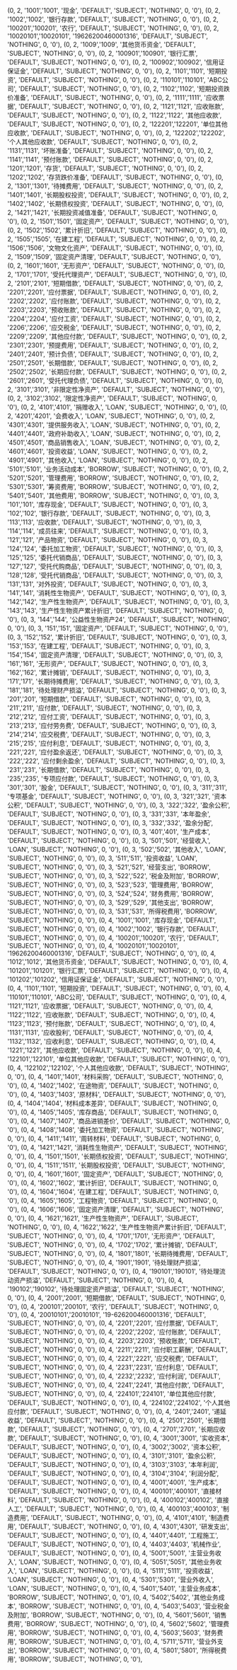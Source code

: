 (0, 2, '1001','1001', '现金', 'DEFAULT', 'SUBJECT', 'NOTHING', 0, '0'),
(0, 2, '1002','1002', '银行存款', 'DEFAULT', 'SUBJECT', 'NOTHING', 0, '0'),
(0, 2, '100201','100201', '农行', 'DEFAULT', 'SUBJECT', 'NOTHING', 0, '0'),
(0, 2, '10020101','10020101', '19626200460001316', 'DEFAULT', 'SUBJECT', 'NOTHING', 0, '0'),
(0, 2, '1009','1009', '其他货币资金', 'DEFAULT', 'SUBJECT', 'NOTHING', 0, '0'),
(0, 2, '100901','100901', '银行汇票', 'DEFAULT', 'SUBJECT', 'NOTHING', 0, '0'),
(0, 2, '100902','100902', '信用证保证金', 'DEFAULT', 'SUBJECT', 'NOTHING', 0, '0'),
(0, 2, '1101','1101', '短期投资', 'DEFAULT', 'SUBJECT', 'NOTHING', 0, '0'),
(0, 2, '110101','110101', 'ABC公司', 'DEFAULT', 'SUBJECT', 'NOTHING', 0, '0'),
(0, 2, '1102','1102', '短期投资跌价准备', 'DEFAULT', 'SUBJECT', 'NOTHING', 0, '0'),
(0, 2, '1111','1111', '应收票据', 'DEFAULT', 'SUBJECT', 'NOTHING', 0, '0'),
(0, 2, '1121','1121', '应收账款', 'DEFAULT', 'SUBJECT', 'NOTHING', 0, '0'),
(0, 2, '1122','1122', '其他应收款', 'DEFAULT', 'SUBJECT', 'NOTHING', 0, '0'),
(0, 2, '122201','122201', '单位其他应收款', 'DEFAULT', 'SUBJECT', 'NOTHING', 0, '0'),
(0, 2, '122202','122202', '个人其他应收款', 'DEFAULT', 'SUBJECT', 'NOTHING', 0, '0'),
(0, 2, '1131','1131', '坏账准备', 'DEFAULT', 'SUBJECT', 'NOTHING', 0, '0'),
(0, 2, '1141','1141', '预付账款', 'DEFAULT', 'SUBJECT', 'NOTHING', 0, '0'),
(0, 2, '1201','1201', '存货', 'DEFAULT', 'SUBJECT', 'NOTHING', 0, '0'),
(0, 2, '1202','1202', '存货跌价准备', 'DEFAULT', 'SUBJECT', 'NOTHING', 0, '0'),
(0, 2, '1301','1301', '待摊费用', 'DEFAULT', 'SUBJECT', 'NOTHING', 0, '0'),
(0, 2, '1401','1401', '长期股权投资', 'DEFAULT', 'SUBJECT', 'NOTHING', 0, '0'),
(0, 2, '1402','1402', '长期债权投资', 'DEFAULT', 'SUBJECT', 'NOTHING', 0, '0'),
(0, 2, '1421','1421', '长期投资减值准备', 'DEFAULT', 'SUBJECT', 'NOTHING', 0, '0'),
(0, 2, '1501','1501', '固定资产', 'DEFAULT', 'SUBJECT', 'NOTHING', 0, '0'),
(0, 2, '1502','1502', '累计折旧', 'DEFAULT', 'SUBJECT', 'NOTHING', 0, '0'),
(0, 2, '1505','1505', '在建工程', 'DEFAULT', 'SUBJECT', 'NOTHING', 0, '0'),
(0, 2, '1506','1506', '文物文化资产', 'DEFAULT', 'SUBJECT', 'NOTHING', 0, '0'),
(0, 2, '1509','1509', '固定资产清理', 'DEFAULT', 'SUBJECT', 'NOTHING', 0, '0'),
(0, 2, '1601','1601', '无形资产', 'DEFAULT', 'SUBJECT', 'NOTHING', 0, '0'),
(0, 2, '1701','1701', '受托代理资产', 'DEFAULT', 'SUBJECT', 'NOTHING', 0, '0'),
(0, 2, '2101','2101', '短期借款', 'DEFAULT', 'SUBJECT', 'NOTHING', 0, '0'),
(0, 2, '2201','2201', '应付票据', 'DEFAULT', 'SUBJECT', 'NOTHING', 0, '0'),
(0, 2, '2202','2202', '应付账款', 'DEFAULT', 'SUBJECT', 'NOTHING', 0, '0'),
(0, 2, '2203','2203', '预收账款', 'DEFAULT', 'SUBJECT', 'NOTHING', 0, '0'),
(0, 2, '2204','2204', '应付工资', 'DEFAULT', 'SUBJECT', 'NOTHING', 0, '0'),
(0, 2, '2206','2206', '应交税金', 'DEFAULT', 'SUBJECT', 'NOTHING', 0, '0'),
(0, 2, '2209','2209', '其他应付款', 'DEFAULT', 'SUBJECT', 'NOTHING', 0, '0'),
(0, 2, '2301','2301', '预提费用', 'DEFAULT', 'SUBJECT', 'NOTHING', 0, '0'),
(0, 2, '2401','2401', '预计负债', 'DEFAULT', 'SUBJECT', 'NOTHING', 0, '0'),
(0, 2, '2501','2501', '长期借款', 'DEFAULT', 'SUBJECT', 'NOTHING', 0, '0'),
(0, 2, '2502','2502', '长期应付款', 'DEFAULT', 'SUBJECT', 'NOTHING', 0, '0'),
(0, 2, '2601','2601', '受托代理负债', 'DEFAULT', 'SUBJECT', 'NOTHING', 0, '0'),
(0, 2, '3101','3101', '非限定性净资产', 'DEFAULT', 'SUBJECT', 'NOTHING', 0, '0'),
(0, 2, '3102','3102', '限定性净资产', 'DEFAULT', 'SUBJECT', 'NOTHING', 0, '0'),
(0, 2, '4101','4101', '捐赠收入', 'LOAN', 'SUBJECT', 'NOTHING', 0, '0'),
(0, 2, '4201','4201', '会费收入', 'LOAN', 'SUBJECT', 'NOTHING', 0, '0'),
(0, 2, '4301','4301', '提供服务收入', 'LOAN', 'SUBJECT', 'NOTHING', 0, '0'),
(0, 2, '4401','4401', '政府补助收入', 'LOAN', 'SUBJECT', 'NOTHING', 0, '0'),
(0, 2, '4501','4501', '商品销售收入', 'LOAN', 'SUBJECT', 'NOTHING', 0, '0'),
(0, 2, '4601','4601', '投资收益', 'LOAN', 'SUBJECT', 'NOTHING', 0, '0'),
(0, 2, '4901','4901', '其他收入', 'LOAN', 'SUBJECT', 'NOTHING', 0, '0'),
(0, 2, '5101','5101', '业务活动成本', 'BORROW', 'SUBJECT', 'NOTHING', 0, '0'),
(0, 2, '5201','5201', '管理费用', 'BORROW', 'SUBJECT', 'NOTHING', 0, '0'),
(0, 2, '5301','5301', '筹资费用', 'BORROW', 'SUBJECT', 'NOTHING', 0, '0'),
(0, 2, '5401','5401', '其他费用', 'BORROW', 'SUBJECT', 'NOTHING', 0, '0'),
(0, 3, '101','101', '库存现金', 'DEFAULT', 'SUBJECT', 'NOTHING', 0, '0'),
(0, 3, '102','102', '银行存款', 'DEFAULT', 'SUBJECT', 'NOTHING', 0, '0'),
(0, 3, '113','113', '应收款', 'DEFAULT', 'SUBJECT', 'NOTHING', 0, '0'),
(0, 3, '114','114', '成员往来', 'DEFAULT', 'SUBJECT', 'NOTHING', 0, '0'),
(0, 3, '121','121', '产品物资', 'DEFAULT', 'SUBJECT', 'NOTHING', 0, '0'),
(0, 3, '124','124', '委托加工物资', 'DEFAULT', 'SUBJECT', 'NOTHING', 0, '0'),
(0, 3, '125','125', '委托代销商品', 'DEFAULT', 'SUBJECT', 'NOTHING', 0, '0'),
(0, 3, '127','127', '受托代购商品', 'DEFAULT', 'SUBJECT', 'NOTHING', 0, '0'),
(0, 3, '128','128', '受托代销商品', 'DEFAULT', 'SUBJECT', 'NOTHING', 0, '0'),
(0, 3, '131','131', '对外投资', 'DEFAULT', 'SUBJECT', 'NOTHING', 0, '0'),
(0, 3, '141','141', '消耗性生物资产', 'DEFAULT', 'SUBJECT', 'NOTHING', 0, '0'),
(0, 3, '142','142', '生产性生物资产', 'DEFAULT', 'SUBJECT', 'NOTHING', 0, '0'),
(0, 3, '143','143', '生产性生物资产累计折旧', 'DEFAULT', 'SUBJECT', 'NOTHING', 0, '0'),
(0, 3, '144','144', '公益性生物资产24', 'DEFAULT', 'SUBJECT', 'NOTHING', 0, '0'),
(0, 3, '151','151', '固定资产', 'DEFAULT', 'SUBJECT', 'NOTHING', 0, '0'),
(0, 3, '152','152', '累计折旧', 'DEFAULT', 'SUBJECT', 'NOTHING', 0, '0'),
(0, 3, '153','153', '在建工程', 'DEFAULT', 'SUBJECT', 'NOTHING', 0, '0'),
(0, 3, '154','154', '固定资产清理', 'DEFAULT', 'SUBJECT', 'NOTHING', 0, '0'),
(0, 3, '161','161', '无形资产', 'DEFAULT', 'SUBJECT', 'NOTHING', 0, '0'),
(0, 3, '162','162', '累计摊销', 'DEFAULT', 'SUBJECT', 'NOTHING', 0, '0'),
(0, 3, '171','171', '长期待摊费用', 'DEFAULT', 'SUBJECT', 'NOTHING', 0, '0'),
(0, 3, '181','181', '待处理财产损溢', 'DEFAULT', 'SUBJECT', 'NOTHING', 0, '0'),
(0, 3, '201','201', '短期借款', 'DEFAULT', 'SUBJECT', 'NOTHING', 0, '0'),
(0, 3, '211','211', '应付款', 'DEFAULT', 'SUBJECT', 'NOTHING', 0, '0'),
(0, 3, '212','212', '应付工资', 'DEFAULT', 'SUBJECT', 'NOTHING', 0, '0'),
(0, 3, '213','213', '应付劳务费', 'DEFAULT', 'SUBJECT', 'NOTHING', 0, '0'),
(0, 3, '214','214', '应交税费', 'DEFAULT', 'SUBJECT', 'NOTHING', 0, '0'),
(0, 3, '215','215', '应付利息', 'DEFAULT', 'SUBJECT', 'NOTHING', 0, '0'),
(0, 3, '221','221', '应付盈余返还', 'DEFAULT', 'SUBJECT', 'NOTHING', 0, '0'),
(0, 3, '222','222', '应付剩余盈余', 'DEFAULT', 'SUBJECT', 'NOTHING', 0, '0'),
(0, 3, '231','231', '长期借款', 'DEFAULT', 'SUBJECT', 'NOTHING', 0, '0'),
(0, 3, '235','235', '专项应付款', 'DEFAULT', 'SUBJECT', 'NOTHING', 0, '0'),
(0, 3, '301','301', '股金', 'DEFAULT', 'SUBJECT', 'NOTHING', 0, '0'),
(0, 3, '311','311', '专项基金', 'DEFAULT', 'SUBJECT', 'NOTHING', 0, '0'),
(0, 3, '321','321', '资本公积', 'DEFAULT', 'SUBJECT', 'NOTHING', 0, '0'),
(0, 3, '322','322', '盈余公积', 'DEFAULT', 'SUBJECT', 'NOTHING', 0, '0'),
(0, 3, '331','331', '本年盈余', 'DEFAULT', 'SUBJECT', 'NOTHING', 0, '0'),
(0, 3, '332','332', '盈余分配', 'DEFAULT', 'SUBJECT', 'NOTHING', 0, '0'),
(0, 3, '401','401', '生产成本', 'DEFAULT', 'SUBJECT', 'NOTHING', 0, '0'),
(0, 3, '501','501', '经营收入', 'LOAN', 'SUBJECT', 'NOTHING', 0, '0'),
(0, 3, '502','502', '其他收入', 'LOAN', 'SUBJECT', 'NOTHING', 0, '0'),
(0, 3, '511','511', '投资收益', 'LOAN', 'SUBJECT', 'NOTHING', 0, '0'),
(0, 3, '521','521', '经营支出', 'BORROW', 'SUBJECT', 'NOTHING', 0, '0'),
(0, 3, '522','522', '税金及附加', 'BORROW', 'SUBJECT', 'NOTHING', 0, '0'),
(0, 3, '523','523', '管理费用', 'BORROW', 'SUBJECT', 'NOTHING', 0, '0'),
(0, 3, '524','524', '财务费用', 'BORROW', 'SUBJECT', 'NOTHING', 0, '0'),
(0, 3, '529','529', '其他支出', 'BORROW', 'SUBJECT', 'NOTHING', 0, '0'),
(0, 3, '531','531', '所得税费用', 'BORROW', 'SUBJECT', 'NOTHING', 0, '0'),
(0, 4, '1001','1001', '库存现金', 'DEFAULT', 'SUBJECT', 'NOTHING', 0, '0'),
(0, 4, '1002','1002', '银行存款', 'DEFAULT', 'SUBJECT', 'NOTHING', 0, '0'),
(0, 4, '100201','100201', '农行', 'DEFAULT', 'SUBJECT', 'NOTHING', 0, '0'),
(0, 4, '10020101','10020101', '19626200460001316', 'DEFAULT', 'SUBJECT', 'NOTHING', 0, '0'),
(0, 4, '1012','1012', '其他货币资金', 'DEFAULT', 'SUBJECT', 'NOTHING', 0, '0'),
(0, 4, '101201','101201', '银行汇票', 'DEFAULT', 'SUBJECT', 'NOTHING', 0, '0'),
(0, 4, '101202','101202', '信用证保证金', 'DEFAULT', 'SUBJECT', 'NOTHING', 0, '0'),
(0, 4, '1101','1101', '短期投资', 'DEFAULT', 'SUBJECT', 'NOTHING', 0, '0'),
(0, 4, '110101','110101', 'ABC公司', 'DEFAULT', 'SUBJECT', 'NOTHING', 0, '0'),
(0, 4, '1121','1121', '应收票据', 'DEFAULT', 'SUBJECT', 'NOTHING', 0, '0'),
(0, 4, '1122','1122', '应收账款', 'DEFAULT', 'SUBJECT', 'NOTHING', 0, '0'),
(0, 4, '1123','1123', '预付账款', 'DEFAULT', 'SUBJECT', 'NOTHING', 0, '0'),
(0, 4, '1131','1131', '应收股利', 'DEFAULT', 'SUBJECT', 'NOTHING', 0, '0'),
(0, 4, '1132','1132', '应收利息', 'DEFAULT', 'SUBJECT', 'NOTHING', 0, '0'),
(0, 4, '1221','1221', '其他应收款', 'DEFAULT', 'SUBJECT', 'NOTHING', 0, '0'),
(0, 4, '122101','122101', '单位其他应收款', 'DEFAULT', 'SUBJECT', 'NOTHING', 0, '0'),
(0, 4, '122102','122102', '个人其他应收款', 'DEFAULT', 'SUBJECT', 'NOTHING', 0, '0'),
(0, 4, '1401','1401', '材料采购', 'DEFAULT', 'SUBJECT', 'NOTHING', 0, '0'),
(0, 4, '1402','1402', '在途物资', 'DEFAULT', 'SUBJECT', 'NOTHING', 0, '0'),
(0, 4, '1403','1403', '原材料', 'DEFAULT', 'SUBJECT', 'NOTHING', 0, '0'),
(0, 4, '1404','1404', '材料成本差异', 'DEFAULT', 'SUBJECT', 'NOTHING', 0, '0'),
(0, 4, '1405','1405', '库存商品', 'DEFAULT', 'SUBJECT', 'NOTHING', 0, '0'),
(0, 4, '1407','1407', '商品进销差价', 'DEFAULT', 'SUBJECT', 'NOTHING', 0, '0'),
(0, 4, '1408','1408', '委托加工物资', 'DEFAULT', 'SUBJECT', 'NOTHING', 0, '0'),
(0, 4, '1411','1411', '周转材料', 'DEFAULT', 'SUBJECT', 'NOTHING', 0, '0'),
(0, 4, '1421','1421', '消耗性生物资产', 'DEFAULT', 'SUBJECT', 'NOTHING', 0, '0'),
(0, 4, '1501','1501', '长期债权投资', 'DEFAULT', 'SUBJECT', 'NOTHING', 0, '0'),
(0, 4, '1511','1511', '长期股权投资', 'DEFAULT', 'SUBJECT', 'NOTHING', 0, '0'),
(0, 4, '1601','1601', '固定资产', 'DEFAULT', 'SUBJECT', 'NOTHING', 0, '0'),
(0, 4, '1602','1602', '累计折旧', 'DEFAULT', 'SUBJECT', 'NOTHING', 0, '0'),
(0, 4, '1604','1604', '在建工程', 'DEFAULT', 'SUBJECT', 'NOTHING', 0, '0'),
(0, 4, '1605','1605', '工程物资', 'DEFAULT', 'SUBJECT', 'NOTHING', 0, '0'),
(0, 4, '1606','1606', '固定资产清理', 'DEFAULT', 'SUBJECT', 'NOTHING', 0, '0'),
(0, 4, '1621','1621', '生产性生物资产', 'DEFAULT', 'SUBJECT', 'NOTHING', 0, '0'),
(0, 4, '1622','1622', '生产性生物资产累计折旧', 'DEFAULT', 'SUBJECT', 'NOTHING', 0, '0'),
(0, 4, '1701','1701', '无形资产', 'DEFAULT', 'SUBJECT', 'NOTHING', 0, '0'),
(0, 4, '1702','1702', '累计摊销', 'DEFAULT', 'SUBJECT', 'NOTHING', 0, '0'),
(0, 4, '1801','1801', '长期待摊费用', 'DEFAULT', 'SUBJECT', 'NOTHING', 0, '0'),
(0, 4, '1901','1901', '待处理财产损溢', 'DEFAULT', 'SUBJECT', 'NOTHING', 0, '0'),
(0, 4, '190101','190101', '待处理流动资产损溢', 'DEFAULT', 'SUBJECT', 'NOTHING', 0, '0'),
(0, 4, '190102','190102', '待处理固定资产损溢', 'DEFAULT', 'SUBJECT', 'NOTHING', 0, '0'),
(0, 4, '2001','2001', '短期借款', 'DEFAULT', 'SUBJECT', 'NOTHING', 0, '0'),
(0, 4, '200101','200101', '农行', 'DEFAULT', 'SUBJECT', 'NOTHING', 0, '0'),
(0, 4, '20010101','20010101', '19-626200460001316', 'DEFAULT', 'SUBJECT', 'NOTHING', 0, '0'),
(0, 4, '2201','2201', '应付票据', 'DEFAULT', 'SUBJECT', 'NOTHING', 0, '0'),
(0, 4, '2202','2202', '应付账款', 'DEFAULT', 'SUBJECT', 'NOTHING', 0, '0'),
(0, 4, '2203','2203', '预收账款', 'DEFAULT', 'SUBJECT', 'NOTHING', 0, '0'),
(0, 4, '2211','2211', '应付职工薪酬', 'DEFAULT', 'SUBJECT', 'NOTHING', 0, '0'),
(0, 4, '2221','2221', '应交税费', 'DEFAULT', 'SUBJECT', 'NOTHING', 0, '0'),
(0, 4, '2231','2231', '应付利息', 'DEFAULT', 'SUBJECT', 'NOTHING', 0, '0'),
(0, 4, '2232','2232', '应付利润', 'DEFAULT', 'SUBJECT', 'NOTHING', 0, '0'),
(0, 4, '2241','2241', '其他应付款', 'DEFAULT', 'SUBJECT', 'NOTHING', 0, '0'),
(0, 4, '224101','224101', '单位其他应付款', 'DEFAULT', 'SUBJECT', 'NOTHING', 0, '0'),
(0, 4, '224102','224102', '个人其他应付款', 'DEFAULT', 'SUBJECT', 'NOTHING', 0, '0'),
(0, 4, '2401','2401', '递延收益', 'DEFAULT', 'SUBJECT', 'NOTHING', 0, '0'),
(0, 4, '2501','2501', '长期借款', 'DEFAULT', 'SUBJECT', 'NOTHING', 0, '0'),
(0, 4, '2701','2701', '长期应收款', 'DEFAULT', 'SUBJECT', 'NOTHING', 0, '0'),
(0, 4, '3001','3001', '实收资本', 'DEFAULT', 'SUBJECT', 'NOTHING', 0, '0'),
(0, 4, '3002','3002', '资本公积', 'DEFAULT', 'SUBJECT', 'NOTHING', 0, '0'),
(0, 4, '3101','3101', '盈余公积', 'DEFAULT', 'SUBJECT', 'NOTHING', 0, '0'),
(0, 4, '3103','3103', '本年利润', 'DEFAULT', 'SUBJECT', 'NOTHING', 0, '0'),
(0, 4, '3104','3104', '利润分配', 'DEFAULT', 'SUBJECT', 'NOTHING', 0, '0'),
(0, 4, '4001','4001', '生产成本', 'DEFAULT', 'SUBJECT', 'NOTHING', 0, '0'),
(0, 4, '400101','400101', '直接材料', 'DEFAULT', 'SUBJECT', 'NOTHING', 0, '0'),
(0, 4, '400102','400102', '直接人工', 'DEFAULT', 'SUBJECT', 'NOTHING', 0, '0'),
(0, 4, '400103','400103', '制造费用', 'DEFAULT', 'SUBJECT', 'NOTHING', 0, '0'),
(0, 4, '4101','4101', '制造费用', 'DEFAULT', 'SUBJECT', 'NOTHING', 0, '0'),
(0, 4, '4301','4301', '研发支出', 'DEFAULT', 'SUBJECT', 'NOTHING', 0, '0'),
(0, 4, '4401','4401', '工程施工', 'DEFAULT', 'SUBJECT', 'NOTHING', 0, '0'),
(0, 4, '4403','4403', '机械作业', 'DEFAULT', 'SUBJECT', 'NOTHING', 0, '0'),
(0, 4, '5001','5001', '主营业务收入', 'LOAN', 'SUBJECT', 'NOTHING', 0, '0'),
(0, 4, '5051','5051', '其他业务收入', 'LOAN', 'SUBJECT', 'NOTHING', 0, '0'),
(0, 4, '5111','5111', '投资收益', 'LOAN', 'SUBJECT', 'NOTHING', 0, '0'),
(0, 4, '5301','5301', '营业外收入', 'LOAN', 'SUBJECT', 'NOTHING', 0, '0'),
(0, 4, '5401','5401', '主营业务成本', 'BORROW', 'SUBJECT', 'NOTHING', 0, '0'),
(0, 4, '5402','5402', '其他业务成本', 'BORROW', 'SUBJECT', 'NOTHING', 0, '0'),
(0, 4, '5403','5403', '营业税金及附加', 'BORROW', 'SUBJECT', 'NOTHING', 0, '0'),
(0, 4, '5601','5601', '销售费用', 'BORROW', 'SUBJECT', 'NOTHING', 0, '0'),
(0, 4, '5602','5602', '管理费用', 'BORROW', 'SUBJECT', 'NOTHING', 0, '0'),
(0, 4, '5603','5603', '财务费用', 'BORROW', 'SUBJECT', 'NOTHING', 0, '0'),
(0, 4, '5711','5711', '营业外支出', 'BORROW', 'SUBJECT', 'NOTHING', 0, '0'),
(0, 4, '5801','5801', '所得税费用', 'BORROW', 'SUBJECT', 'NOTHING', 0, '0'),
